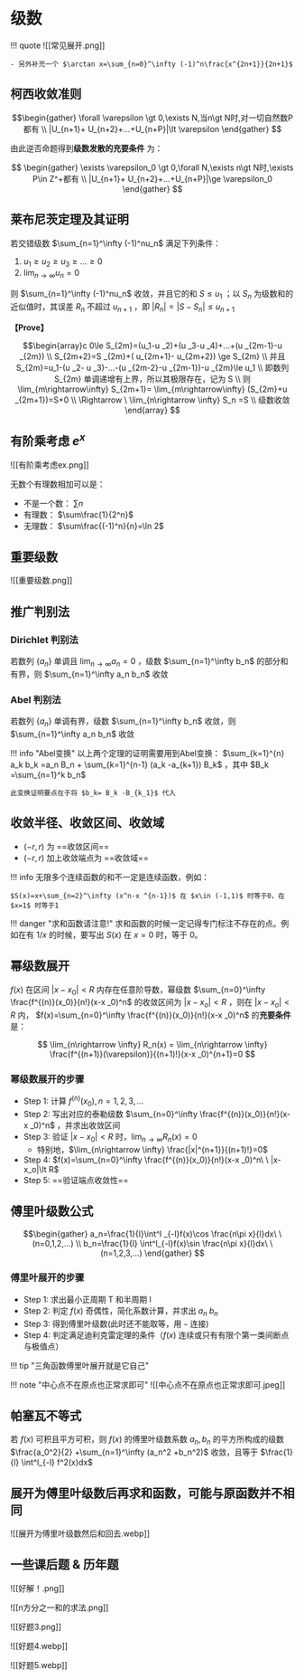 
# 级数

!!! quote
	![[常见展开.png]]
	
	- 另外补充一个 $\arctan x=\sum_{n=0}^\infty (-1)^n\frac{x^{2n+1}}{2n+1}$


## 柯西收敛准则
$$\begin{gather}
\forall \varepsilon \gt 0,\exists N,当n\gt N时,对一切自然数P都有 \\
|U_{n+1}+ U_{n+2}+...+U_{n+P}|\lt \varepsilon
\end{gather}
$$

由此逆否命题得到**级数发散的充要条件** 为：

$$
\begin{gather}
\exists \varepsilon_0 \gt 0,\forall N,\exists n\gt N时,\exists P\in Z^+都有 \\
|U_{n+1}+ U_{n+2}+...+U_{n+P}|\ge \varepsilon_0
\end{gather}
$$

## 莱布尼茨定理及其证明

若交错级数 $\sum_{n=1}^\infty (-1)^nu_n$ 满足下列条件：

1. $u_1\ge u_2 \ge u_3\ge ... \ge 0$
2. $\lim_{n\rightarrow \infty}{u_n}=0$

则 $\sum_{n=1}^\infty (-1)^nu_n$ 收敛，并且它的和 $S\le u_1$ ；以 $S_n$ 为级数和的近似值时，其误差 $R_n$ 不超过 $u_{n+1}$ ，即 $|R_n|=|S- S_n|\le u_{n+1}$


**【Prove】**

$$\begin{array}c
0\le S_{2m}=(u_1-u _2)+(u _3-u _4)+...+(u _{2m-1}-u _{2m}) \\
S_{2m+2}=S _{2m}+( u_{2m+1}- u_{2m+2}) \ge S_{2m} \\
并且S_{2m}=u_1-(u _2- u _3)-...-(u _{2m-2}-u _{2m-1})-u _{2m}\le u_1 \\
即数列 S_{2m} 单调递增有上界，所以其极限存在，记为 S \\
则 \lim_{m\rightarrow\infty} S_{2m+1}= \lim_{m\rightarrow\infty} (S_{2m}+u _{2m+1})=S+0 \\
\Rightarrow \ \lim_{n\rightarrow \infty} S_n =S \\ 
级数收敛
\end{array}
$$

## 有阶乘考虑 $e^x$

![[有阶乘考虑ex.png]]


无数个有理数相加可以是：

- 不是一个数： $\sum n$
- 有理数： $\sum\frac{1}{2^n}$
- 无理数： $\sum\frac{(-1)^n}{n}=\ln 2$


## 重要级数

![[重要级数.png]]

## 推广判别法

### Dirichlet 判别法

若数列 $\{a_n\}$ 单调且 $\lim_{n\rightarrow\infty}a _n=0$ ，级数 $\sum_{n=1}^\infty b_n$ 的部分和有界，则 $\sum_{n=1}^\infty a_n b_n$ 收敛

### Abel 判别法

若数列 $\{a_n\}$ 单调有界，级数 $\sum_{n=1}^\infty b_n$ 收敛，则 $\sum_{n=1}^\infty a_n b_n$ 收敛

!!! info "Abel变换"
	以上两个定理的证明需要用到Abel变换：
	$\sum_{k=1}^{n} a_k b_k =a_n B_n + \sum_{k=1}^{n-1} (a_k -a_{k+1}) B_k$ ，其中 $B_k =\sum_{n=1}^k b_n$
	
	此变换证明要点在于将 $b_k= B_k -B_{k_1}$ 代入

## 收敛半径、收敛区间、收敛域

- $(-r,r)$ 为 ==收敛区间==
- $(-r,r)$ 加上收敛端点为 ==收敛域==

!!! info
	无限多个连续函数的和不一定是连续函数，例如：
	
	$S(x)=x+\sum_{n=2}^\infty (x^n-x ^{n-1})$ 在 $x\in (-1,1)$ 时等于0，在 $x=1$ 时等于1

!!! danger "求和函数请注意!"
	求和函数的时候一定记得专门标注不存在的点。例如在有 $1/x$ 的时候，要写出 $S(x)$ 在 $x=0$ 时，等于 0。

## 幂级数展开

$f(x)$ 在区间 $|x-x_0|\lt R$ 内存在任意阶导数，幂级数 $\sum_{n=0}^\infty \frac{f^{(n)}(x_0)}{n!}(x-x _0)^n$ 的收敛区间为 $|x-x_o|\lt R$ ，则在 $|x-x_o|\lt R$ 内， $f(x)=\sum_{n=0}^\infty \frac{f^{(n)}(x_0)}{n!}(x-x _0)^n$ 的**充要条件**是：

$$
\lim_{n\rightarrow \infty} R_n(x) = \lim_{n\rightarrow \infty} \frac{f^{(n+1)}(\varepsilon)}{(n+1)!}(x-x _0)^{n+1}=0
$$

### 幂级数展开的步骤

- Step 1: 计算 $f^{(n)}(x_0),n=1,2,3,...$
- Step 2: 写出对应的泰勒级数 $\sum_{n=0}^\infty \frac{f^{(n)}(x_0)}{n!}(x-x _0)^n$ ，并求出收敛区间
- Step 3: 验证 $|x-x_0|\lt R$ 时，$\lim_{n\rightarrow \infty} R_n(x) =0$
	- 特别地，$\lim_{n\rightarrow \infty} \frac{|x|^{n+1}}{(n+1)!}=0$
- Step 4: $f(x)=\sum_{n=0}^\infty \frac{f^{(n)}(x_0)}{n!}(x-x _0)^n\ \ |x-x_o|\lt R$
- Step 5: ==验证端点收敛性==

## 傅里叶级数公式

$$\begin{gather}
a_n=\frac{1}{l}\int^l _{-l}f(x)\cos \frac{n\pi x}{l}dx\ \ (n=0,1,2,...) \\ b_n=\frac{1}{l} \int^l_{-l}f(x)\sin \frac{n\pi x}{l}dx\ \ (n=1,2,3,...)
\end{gather}
$$

### 傅里叶展开的步骤

- Step 1: 求出最小正周期 T 和半周期 l
- Step 2: 判定 $f(x)$ 奇偶性，简化系数计算，并求出 $a_n\ b_n$
- Step 3: 得到傅里叶级数(此时还不能取等，用 `~` 连接)
- Step 4: 判定满足迪利克雷定理的条件（$f(x)$ 连续或只有有限个第一类间断点与极值点）

!!! tip "三角函数傅里叶展开就是它自己"

!!! note "中心点不在原点也正常求即可"
	![[中心点不在原点也正常求即可.jpeg]]


## 帕塞瓦不等式

若 $f(x)$ 可积且平方可积，则 $f(x)$ 的傅里叶级数系数 $a_n,b _n$ 的平方所构成的级数 $\frac{a_0^2}{2} +\sum_{n=1}^\infty (a_n^2 +b_n^2)$ 收敛，且等于 $\frac{1}{l} \int^l_{-l} f^2(x)dx$


## 展开为傅里叶级数后再求和函数，可能与原函数并不相同

![[展开为傅里叶级数然后和回去.webp]]


## 一些课后题 & 历年题

![[好解！.png]]

![[n方分之一和的求法.png]]

![[好题3.png]]

![[好题4.webp]]

![[好题5.webp]]
